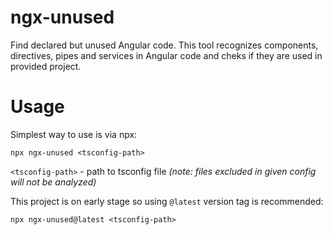 # ngx-unused
Find declared but unused Angular code.
This tool recognizes components, directives, pipes and services in Angular code and cheks if they are used in provided project.


# Usage 
Simplest way to use is via npx:

`npx ngx-unused <tsconfig-path>`


`<tsconfig-path>` - path to tsconfig file _(note: files excluded in given config will not be analyzed)_

This project is on early stage so using `@latest` version tag is recommended:

`npx ngx-unused@latest <tsconfig-path>`






